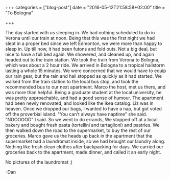 +++
categories = ["blog-post"]
date = "2016-05-12T21:58:58+02:00"
title = "To Bologna"

+++

The day started with us sleeping in. We had nothing scheduled to do in Verona until our train at noon. Being that this was the first night we had slept in a proper bed since we left Edmonton, we were more than happy to sleep in. Up till now, it had been futons and fold outs. Not a big deal, but nice to have a full bed again. We showered, and cleaned up, and again headed out to the train station. We took the train from Verona to Bologna, which was about a 2 hour ride. We arrived in Bologna to a tropical hailstorm lasting a whole 15 minutes. We were concerned that we would have to equip our rain gear, but the rain and hail stopped as quickly as it had started. We walked from the train station to the local bus stop, and took the recommended bus to our next apartment. Marco the host, met us there, and was more than helpful. Being a graduate student at the local university, he was pretty approachable, and had a good sense of humour. The apartment had been newly renovated, and looked like the ikea catalog. Liz was in heaven. Once we dropped our bags, I wanted to have a nap, but got voted off the proverbial island. "You can't always have naptime" she said. "NOOOOOO" I said. So we went to do errands, We stopped off at a local bakery and bought fresh pasta (tortellini and tartaglioni) and pastries. We then walked down the road to the supermarket, to buy the rest of our groceries. Marco gave us the heads up back in the apartment that the supermarket had a laundromat inside, so we had brought our laundry along. Nothing like fresh clean clothes after backpacking for days. We carried our groceries back to the apartment, made dinner, and called it an early night.

No pictures of the laundromat ;)

-Dan
